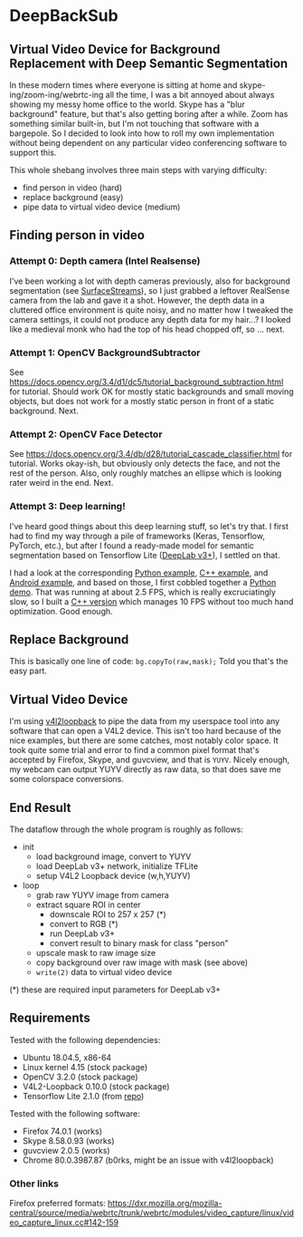 # DeepBackSub

## Virtual Video Device for Background Replacement with Deep Semantic Segmentation

In these modern times where everyone is sitting at home and skype-ing/zoom-ing/webrtc-ing all the time, I was a bit annoyed about always showing my messy home office to the world. Skype has a "blur background" feature, but that's also getting boring after a while. Zoom has something similar built-in, but I'm not touching that software with a bargepole. So I decided to look into how to roll my own implementation without being dependent on any particular video conferencing software to support this.

This whole shebang involves three main steps with varying difficulty:
  - find person in video (hard)
  - replace background (easy)
  - pipe data to virtual video device (medium)

## Finding person in video

### Attempt 0: Depth camera (Intel Realsense)

I've been working a lot with depth cameras previously, also for background segmentation (see [SurfaceStreams](https://github.com/floe/surfacestreams/)), so I just grabbed a leftover RealSense camera from the lab and gave it a shot. However, the depth data in a cluttered office environment is quite noisy, and no matter how I tweaked the camera settings, it could not produce any depth data for my hair...? I looked like a medieval monk who had the top of his head chopped off, so ... next.

### Attempt 1: OpenCV BackgroundSubtractor

See https://docs.opencv.org/3.4/d1/dc5/tutorial_background_subtraction.html for tutorial.
Should work OK for mostly static backgrounds and small moving objects, but does not work for a mostly static person in front of a static background. Next.

### Attempt 2: OpenCV Face Detector

See https://docs.opencv.org/3.4/db/d28/tutorial_cascade_classifier.html for tutorial.
Works okay-ish, but obviously only detects the face, and not the rest of the person. Also, only roughly matches an ellipse which is looking rater weird in the end. Next.

### Attempt 3: Deep learning!

I've heard good things about this deep learning stuff, so let's try that. I first had to find my way through a pile of frameworks (Keras, Tensorflow, PyTorch, etc.), but after I found a ready-made model for semantic segmentation based on Tensorflow Lite ([DeepLab v3+](https://tfhub.dev/tensorflow/lite-model/deeplabv3/1/default/1)), I settled on that.

I had a look at the corresponding [Python example](https://github.com/tensorflow/tensorflow/blob/master/tensorflow/lite/examples/python/label_image.py), [C++ example](https://github.com/tensorflow/tensorflow/tree/master/tensorflow/lite/examples/label_image), and [Android example](https://github.com/tensorflow/examples/tree/master/lite/examples/image_segmentation/android), and based on those, I first cobbled together a [Python demo](https://github.com/floe/deepbacksub/blob/master/deepseg.py). That was running at about 2.5 FPS, which is really excruciatingly slow, so I built a [C++ version](https://github.com/floe/deepbacksub/blob/master/deepseg.cc) which manages 10 FPS without too much hand optimization. Good enough.

## Replace Background

This is basically one line of code: `bg.copyTo(raw,mask);` Told you that's the easy part.

## Virtual Video Device

I'm using [v4l2loopback](https://github.com/umlaeute/v4l2loopback) to pipe the data from my userspace tool into any software that can open a V4L2 device. This isn't too hard because of the nice examples, but there are some catches, most notably color space. It took quite some trial and error to find a common pixel format that's accepted by Firefox, Skype, and guvcview, and that is `YUYV`. Nicely enough, my webcam can output YUYV directly as raw data, so that does save me some colorspace conversions.

## End Result

The dataflow through the whole program is roughly as follows:

  - init
    - load background image, convert to YUYV
    - load DeepLab v3+ network, initialize TFLite
    - setup V4L2 Loopback device (w,h,YUYV)
  - loop
    - grab raw YUYV image from camera
    - extract square ROI in center
      - downscale ROI to 257 x 257 (*)
      - convert to RGB (*)
      - run DeepLab v3+
      - convert result to binary mask for class "person"
    - upscale mask to raw image size
    - copy background over raw image with mask (see above)
    - `write(2)` data to virtual video device

(*) these are required input parameters for DeepLab v3+

## Requirements

Tested with the following dependencies:
  - Ubuntu 18.04.5, x86-64
  - Linux kernel 4.15 (stock package)
  - OpenCV 3.2.0 (stock package)
  - V4L2-Loopback 0.10.0 (stock package)
  - Tensorflow Lite 2.1.0 (from [repo](https://github.com/tensorflow/tensorflow/tree/v2.1.0/tensorflow/lite))
  
Tested with the following software:
  - Firefox 74.0.1 (works)
  - Skype 8.58.0.93 (works)
  - guvcview 2.0.5 (works)
  - Chrome 80.0.3987.87 (b0rks, might be an issue with v4l2loopback)
  
### Other links

Firefox preferred formats: https://dxr.mozilla.org/mozilla-central/source/media/webrtc/trunk/webrtc/modules/video_capture/linux/video_capture_linux.cc#142-159
